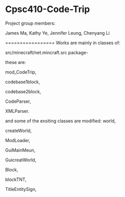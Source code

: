 Cpsc410-Code-Trip
=================
Project group members:

James Ma, 
Kathy Ye, 
Jennifer Leung, 
Chenyang Li

=================
Works are mainly in classes of:

src/minecraft/net.mincraft.src package-

these are:

mod_CodeTrip,

codebase1block,

codebase2block,

CodeParser,

XMLParser.

and some of the exsiting classes are modified:
world,

createWorld,

ModLoader,

GuiMainMeun,

GuicreatWorld,

Block,

blockTNT,

TitleEntitySign,

